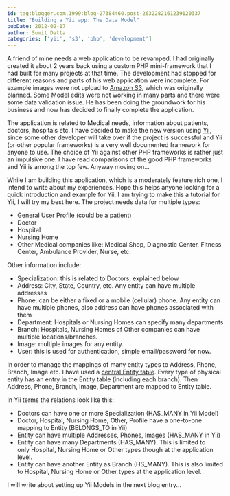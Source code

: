 ```yaml
---
id: tag:blogger.com,1999:blog-27384460.post-2632282161239120337
title: "Building a Yii app: The Data Model"
pubDate: 2012-02-17
author: Sumit Datta
categories: ['yii', 's3', 'php', 'development']
---
```


A friend of mine needs a web application to be revamped. I had originally created it about 2 years back using a custom PHP mini-framework that I had built for many projects at that time. The development had stopped for different reasons and parts of his web application were incomplete. For example images were not upload to [Amazon S3](http://aws.amazon.com/s3/), which was originally planned. Some Model edits were not working in many parts and there were some data validation issue. He has been doing the groundwork for his business and now has decided to finally complete the application.  

The application is related to Medical needs, information about patients, doctors, hospitals etc. I have decided to make the new version using [Yii](http://www.yiiframework.com/), since some other developer will take over if the project is successful and Yii (or other popular frameworks) is a very well documented framework for anyone to use. The choice of Yii against other PHP frameworks is rather just an impulsive one. I have read comparisons of the good PHP frameworks and Yii is among the top few. Anyway moving on...  

While I am building this application, which is a moderately feature rich one, I intend to write about my experiences. Hope this helps anyone looking for a quick introduction and example for Yii. I am trying to make this a tutorial for Yii, I will try my best here. The project needs data for multiple types:  

* General User Profile (could be a patient)
* Doctor
* Hospital
* Nursing Home
* Other Medical companies like: Medical Shop, Diagnostic Center, Fitness Center, Ambulance Provider, Nurse, etc.

Other information include:  

* Specialization: this is related to Doctors, explained below
* Address: City, State, Country, etc. Any entity can have multiple addresses
* Phone: can be either a fixed or a mobile (cellular) phone. Any entity can have multiple phones, also address can have phones associated with them
* Department: Hospitals or Nursing Homes can specify many departments
* Branch: Hospitals, Nursing Homes of Other companies can have multiple locations/branches.
* Image: multiple images for any entity.
* User: this is used for authentication, simple email/password for now.

In order to manage the mappings of many entity types to Address, Phone, Branch, Image etc. I have used a [central Entity table](http://stackoverflow.com/questions/2862918/common-one-to-many-table-for-multiple-entities). Every type of physical entity has an entry in the Entity table (including each branch). Then Address, Phone, Branch, Image, Department are mapped to Entity table.  

In Yii terms the relations look like this:  

* Doctors can have one or more Specialization (HAS\_MANY in Yii Model)
* Doctor, Hospital, Nursing Home, Other, Profile have a one-to-one mapping to Entity (BELONGS\_TO in Yii)
* Entity can have multiple Addresses, Phones, Images (HAS\_MANY in Yii)
* Entity can have many Departments (HAS\_MANY). This is limited to only Hospital, Nursing Home or Other types though at the application level.
* Entity can have another Entity as Branch (HS\_MANY). This is also limited to Hospital, Nursing Home or Other types at the application level.

I will write about setting up Yii Models in the next blog entry...